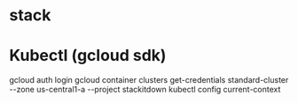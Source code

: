 # stack


# Kubectl (gcloud sdk)
gcloud auth login
gcloud container clusters get-credentials standard-cluster --zone us-central1-a --project stackitdown
kubectl config current-context